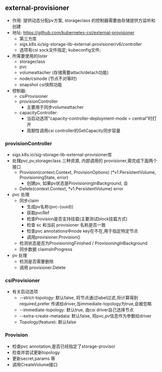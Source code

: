   
## external-provisioner
- 作用: 提供动态分配pv方案, storageclass 的控制器需要由存储提供方监听和创建  
- 地址: https://github.com/kubernetes-csi/external-provisioner
    - 第三方库
    - sigs.k8s.io/sig-storage-lib-external-provisioner/v6/controller  
    - 选项有csi sock文件指定; kubeconfig文件; 
- 所需要使用的lister
    - storageclass
    - pvc
    - volumeattacher (存储需要attach/detach功能)
    - node/csinode (节点不对等时)
    - snapshot csi快照功能
- 控制器:
    - csiProvisioner
    - provisionController 
        - 主要用于同步volumeattacher
    - capacityController: 
        - 当启动选项"capacity-controller-deployment-mode = central"时打开
        - 周期性调用csi controller的GetCapacity同步容量        

### provisionController
- sigs.k8s.io/sig-storage-lib-external-provisioner库
- 处理pvc,pv,storageclass 三种资源, 内部调用的 provisioner,需完成下面两个接口
    - Provision(context.Context, ProvisionOptions) (*v1.PersistentVolume, ProvisioningState, error)
        - 创建pv, 如果pv状态是ProvisioningInBackground, 会
    - Delete(context.Context, *v1.PersistentVolume) error
- pvc 处理
    - 同步claim
        - 生成pv名称(pvc-{uuid})
        - 获取pvcRef
        - 检查Provision是否支持挂载(主要测试block挂载方式)
        - 检查 sc 和当前 provisioner 名称是否一致
        - 检查pvc annotations中node key在不在,用于指定特定节点
        - 调用provisioner.Provision()
    - 检测状态是否为ProvisioningFinished / ProvisioningInBackground
    - 同步数据 claimsInProgress
- pv 处理
    - 检测是否需要删除   
    - 调用 provisioner.Delete
    
### csiProvisioner
- 有关启动选项
    - --strict-topology: 默认false, 将节点通过label过滤,将计算得到required,prefer 传递给driver,当immediate-topology为true,会被忽略
    - --immediate-topology: 默认true, 由csi driver自己选择节点
    - --extra-create-metadata: 默认false, 将pvc,pv信息作为参数给driver
    - Topology(feature): 默认false   

### Provision
- 检查pvc annotation,是否已经指定了storage-provisor
- 检查并尝试更新topology
- 更新secret,params 等
- 调用CreateVolume接口


 